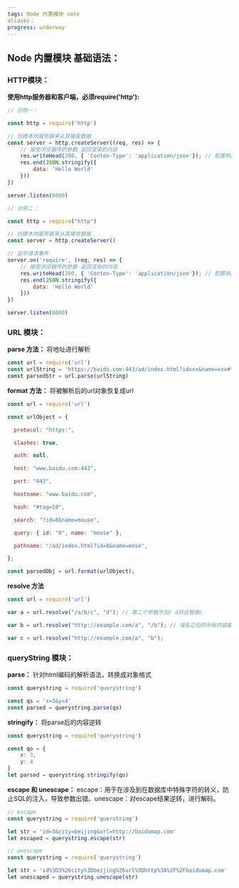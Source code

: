 ```yaml
---
tags: Node 内置模块 note
aliases：
progress: underway
---
```


## Node 内置模块 基础语法：

### HTTP模块：
**使用http服务器和客户端，必须require('http'):**

```js
// 示例一：

const http = require('http')

// 创建本地服务器来从其接受数据
const server = http.createServer((req, res) => {
	// 接受浏览器传的参数 返回渲染的内容
	res.writeHead(200, { 'Conten-Type': 'application/json'}); // 配置响应头
	res.end(JSON.stringify({
		data: 'Hello World'
	}))
}) 

server.listen(8000)
```

```js
// 示例二：

const http = require("http")

// 创建本地服务器来从其接收数据
const server = http.createServer()

// 监听请求事件
server.on('require', (req, res) => {
	// 接受浏览器传的参数 返回渲染的内容
	res.writeHead(200, { 'Conten-Type': 'application/json'}); // 配置响应头
	res.end(JSON.stringify({
		data: 'Hello World'
	}))
})

server.listen(8000)
```

### URL 模块：
**parse 方法：** 将地址进行解析

```js
const url = require('url')
const urlString = 'https://baidu.com:443/ad/index.html?idxxx&name=xxx#tag=xxx'
const parsedStr = url.parse(urlString)
```

**format 方法：** 将被解析后的url对象恢复成url

```js
const url = require('url')

const urlObject = {

  protocol: "https:",

  slashes: true,

  auth: null,

  host: "www.baidu.com:443",

  port: "443",

  hostname: "www.baidu.com",

  hash: "#tag=10",

  search: "?id=8&name=mouse",

  query: { id: "8", name: "mouse" },

  pathname: "/ad/index.html?id=8&name=mose",

};

const parsedObj = url.format(urlObject);
```

**resolve 方法**

```js
const url = require('url')

var a = url.resolve("/a/b/c", "d"); // 第二个参数不加/ d将会替换c

var b = url.resolve("http://example.com/a", "/b"); // 域名之后的所有内容都将被第二个参数替换

var c = url.resolve("http://example.com/a", "b");
```

### queryString 模块：
**parse：** 针对html编码的解析语法，转换成对象格式

```js
const querystring = require('querystring')

const qs = 'x=3&y=4'
const parsed = querystring.parse(qs)
```

**stringify：** 将parse后的内容逆转
```js
const querystring = require('querystring')

const qo = {
	x: 3,
	y: 4
}
let parsed = querystring.stringify(qo)
```

**escape 和 unescape：** escape：用于在涉及到在数据库中特殊字符的转义，防止SQL的注入，导致参数出错。unescape：对escape结果逆转，进行解码。

```js
// escape
const querystring = require('querstring')

let str = 'id=3&city=beijing&url=http://baidumap.com'
let escaped = querystring.escape(str)

// unescape
const querystring = require('querystring')

let str = 'id%3D3%26city%3Dbeijing%26url%3Dhttp%3A%2F%2Fbaidumap.com'
let unescaped = querystring.unescape(str)
```